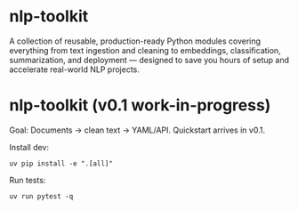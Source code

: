 # nlp-toolkit
A collection of reusable, production-ready Python modules covering everything from text ingestion and cleaning to embeddings, classification, summarization, and deployment — designed to save you hours of setup and accelerate real-world NLP projects.

# nlp-toolkit (v0.1 work-in-progress)
Goal: Documents → clean text → YAML/API. Quickstart arrives in v0.1.

Install dev:
```
uv pip install -e ".[all]"
```

Run tests:
```
uv run pytest -q
```
